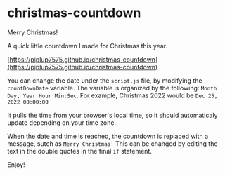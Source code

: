# christmas-countdown

Merry Christmas!

A quick little countdown I made for Christmas this year.

[https://piplup7575.github.io/christmas-countdown](https://piplup7575.github.io/christmas-countdown)

You can change the date under the `script.js` file, by modifying the `countDownDate` variable.
The variable is organized by the following: `Month Day, Year Hour:Min:Sec`. For example, Christmas 2022 would be `Dec 25, 2022 00:00:00`

It pulls the time from your browser's local time, so it should automaticaly update depending on your time zone.

When the date and time is reached, the countdown is replaced with a message, sutch as `Merry Christmas!` This can be changed by editing the text in the double quotes in the final `if` statement.

Enjoy!